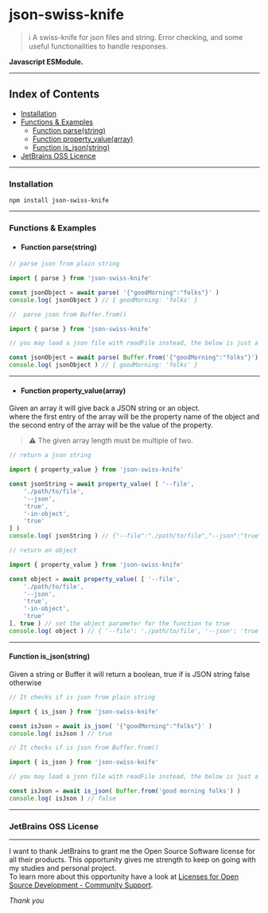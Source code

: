 # json-swiss-knife

> ℹ️ A swiss-knife for json files and string. Error checking, and some useful functionalities to handle responses.

**Javascript ESModule.**

___

## Index of Contents

- [Installation](#installation)
- [Functions &amp; Examples](#functions-amp-examples)
  - [Function parse(string)](#function-parsestring)
  - [Function property_value(array)](#function-property_valuearray)
  - [Function is_json(string)](#function-is_jsonstring)
- [JetBrains OSS Licence](#jetbrains-oss-license)
___

### Installation

```shell
npm install json-swiss-knife
```

___

### Functions &amp; Examples

- #### Function parse(string)

```javascript
// parse json from plain string

import { parse } from 'json-swiss-knife'

const jsonObject = await parse( '{"goodMorning":"folks"}' )
console.log( jsonObject ) // { goodMorning: 'folks' }
```

```javascript
//  parse json from Buffer.from()

import { parse } from 'json-swiss-knife'

// you may load a json file with readFile instead, the below is just a working example

const jsonObject = await parse( Buffer.from('{"goodMorning":"folks"}') )
console.log( jsonObject ) // { goodMorning: 'folks' }
```

___

- #### Function property_value(array)

Given an array it will give back a JSON string or an object.  
where the first entry of the array will be the property name of the object and the second entry of the array will be the value of the property.  
> ⚠️ The given array length must be multiple of two.

```javascript
// return a json string

import { property_value } from 'json-swiss-knife'

const jsonString = await property_value( [ '--file',
    './path/to/file',
    '--json',
    'true',
    '-in-object',
    'true'
] )
console.log( jsonString ) // {"--file":"./path/to/file","--json":"true","-in-object":"true"}
```

```javascript
// return an object

import { property_value } from 'json-swiss-knife'

const object = await property_value( [ '--file',
    './path/to/file',
    '--json',
    'true',
    '-in-object',
    'true'
], true ) // set the object parameter for the function to true
console.log( object ) // { '--file': './path/to/file', '--json': 'true', '-in-object': 'true' }
```

___

#### Function is_json(string)

Given a string or Buffer it will return a boolean, true if is JSON string false otherwise

```javascript
// It checks if is json from plain string

import { is_json } from 'json-swiss-knife'

const isJson = await is_json( '{"goodMorning":"folks"}' )
console.log( isJson ) // true
```

```javascript
// It checks if is json from Buffer.from()

import { is_json } from 'json-swiss-knife'

// you may load a json file with readFile instead, the below is just a working example

const isJson = await is_json( Buffer.from('good morning folks') )
console.log( isJson ) // false
```

___

### JetBrains OSS License

___

I want to thank JetBrains to grant me the Open Source Software license for all their products. This opportunity gives me strength to keep on going with my studies and personal project.  
To learn more about this opportunity have a look at [Licenses for Open Source Development - Community Support](https://www.jetbrains.com/community/opensource/).

_Thank you_
